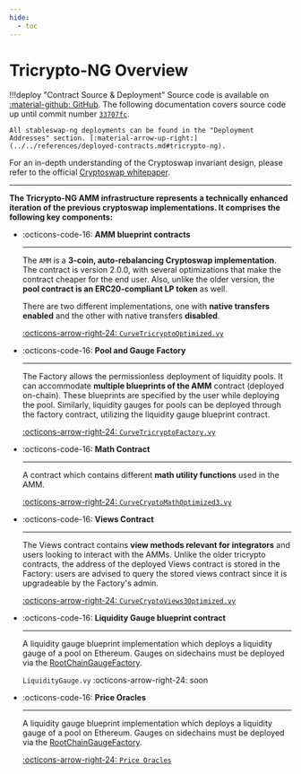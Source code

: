 ```yaml
---
hide:
  - toc
---
```


<h1>Tricrypto-NG Overview</h1>

!!!deploy "Contract Source & Deployment"
    Source code is available on [:material-github: GitHub](https://github.com/curvefi/tricrypto-ng). The following documentation covers source code up until commit number [`33707fc`](https://github.com/curvefi/tricrypto-ng/commit/33707fc8b84e08786acf184fcfdb744eb4657a99).

    All stableswap-ng deployments can be found in the "Deployment Addresses" section. [:material-arrow-up-right:](../../references/deployed-contracts.md#tricrypto-ng).


For an in-depth understanding of the Cryptoswap invariant design, please refer to the official [Cryptoswap whitepaper](../../assets/pdf/whitepaper_cryptoswap.pdf).

---


**The Tricrypto-NG AMM infrastructure represents a technically enhanced iteration of the previous cryptoswap implementations. It comprises the following key components:**

<div class="grid cards" markdown>

-   :octicons-code-16: **AMM blueprint contracts**

    ---

    The `AMM` is a **3-coin, auto-rebalancing Cryptoswap implementation**. The contract is version 2.0.0, with several optimizations that make the contract cheaper for the end user.
    Also, unlike the older version, the **pool contract is an ERC20-compliant LP token** as well.

    There are two different implementations, one with **native transfers enabled** and the other with native transfers **disabled**.

    [:octicons-arrow-right-24: `CurveTricryptoOptimized.vy`](./pools/tricrypto.md)

-   :octicons-code-16: **Pool and Gauge Factory**

    ---

    The Factory allows the permissionless deployment of liquidity pools. It can accommodate **multiple blueprints of the AMM** contract (deployed on-chain). These blueprints are specified by the user while deploying the pool. Similarly, liquidity gauges for pools can be deployed through the factory contract, utilizing the liquidity gauge blueprint contract.

    [:octicons-arrow-right-24: `CurveTricryptoFactory.vy`](./utility-contracts/math.md)

-   :octicons-code-16: **Math Contract**

    ---

    A contract which contains different **math utility functions** used in the AMM.

    [:octicons-arrow-right-24: `CurveCryptoMathOptimized3.vy`](./utility-contracts/math.md)

-   :octicons-code-16: **Views Contract**

    ---

    The Views contract contains **view methods relevant for integrators** and users looking to interact with the AMMs. Unlike the older tricrypto contracts, the address of the deployed Views contract is stored in the Factory: users are advised to query the stored views contract since it is upgradeable by the Factory's admin.

    [:octicons-arrow-right-24: `CurveCryptoViews3Optimized.vy`](./utility-contracts/views.md)

-   :octicons-code-16: **Liquidity Gauge blueprint contract**

    ---

    A liquidity gauge blueprint implementation which deploys a liquidity gauge of a pool on Ethereum. Gauges on sidechains must be deployed via the [RootChainGaugeFactory](../../liquidity-gauges-and-minting-crv/xchain-gauges/RootGaugeFactory.md).

    `LiquidityGauge.vy` :octicons-arrow-right-24: soon

-   :octicons-code-16: **Price Oracles**

    ---

    A liquidity gauge blueprint implementation which deploys a liquidity gauge of a pool on Ethereum. Gauges on sidechains must be deployed via the [RootChainGaugeFactory](../../liquidity-gauges-and-minting-crv/xchain-gauges/RootGaugeFactory.md).

    [:octicons-arrow-right-24: `Price Oracles`](./pools/oracles.md)

</div>
